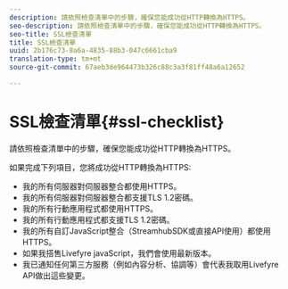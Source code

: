 ```yaml
---
description: 請依照檢查清單中的步驟，確保您能成功從HTTP轉換為HTTPS。
seo-description: 請依照檢查清單中的步驟，確保您能成功從HTTP轉換為HTTPS。
seo-title: SSL檢查清單
title: SSL檢查清單
uuid: 2b176c73-8a6a-4835-88b3-047c6661cba9
translation-type: tm+mt
source-git-commit: 67aeb3de964473b326c88c3a3f81ff48a6a12652

---
```



# SSL檢查清單{#ssl-checklist}

請依照檢查清單中的步驟，確保您能成功從HTTP轉換為HTTPS。

如果完成下列項目，您將成功從HTTP轉換為HTTPS:

* 我的所有伺服器對伺服器整合都使用HTTPS。
* 我的所有伺服器對伺服器整合都支援TLS 1.2密碼。
* 我的所有行動應用程式都使用HTTPS。
* 我的所有行動應用程式都支援TLS 1.2密碼。
* 我的所有自訂JavaScript整合（StreamhubSDK或直接API使用）都使用HTTPS。
* 如果我搭售Livefyre javaScript，我們會使用最新版本。
* 我已通知任何第三方服務（例如內容分析、協調等）會代表我取用Livefyre API做出這些變更。

